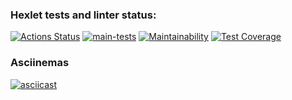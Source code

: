 ### Hexlet tests and linter status:
[![Actions Status](https://github.com/dismiro/fullstack-javascript-project-46/workflows/hexlet-check/badge.svg)](https://github.com/dismiro/fullstack-javascript-project-46/actions)
[![main-tests](https://github.com/dismiro/fullstack-javascript-project-46/actions/workflows/main-tests.yml/badge.svg)](https://github.com/dismiro/fullstack-javascript-project-46/actions/workflows/main-tests.yml)
[![Maintainability](https://api.codeclimate.com/v1/badges/11b1217d2aaca7476a5b/maintainability)](https://codeclimate.com/github/dismiro/fullstack-javascript-project-46/maintainability)
[![Test Coverage](https://api.codeclimate.com/v1/badges/11b1217d2aaca7476a5b/test_coverage)](https://codeclimate.com/github/dismiro/fullstack-javascript-project-46/test_coverage)
### Asciinemas
[![asciicast](https://asciinema.org/a/555370.svg)](https://asciinema.org/a/555370)